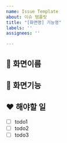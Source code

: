 ```yaml
---
name: Issue Template
about: 이슈 템플릿
title: "[화면명] 기능명"
labels: ''
assignees: ''

---
```


## 💌 화면이름

## 💑 화면기능

## ❤️ 해야할 일
- [ ] todo1
- [ ] todo2
- [ ] todo3
